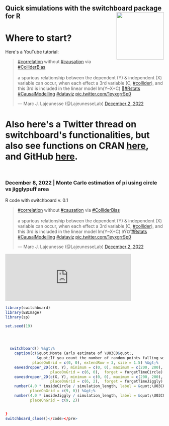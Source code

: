 ## Quick simulations with the switchboard package for R<img src="inst/images/test_orange3.png" align="right" height = 150 width = 150>


# Where to start?
Here's a YouTube tutorial: 
<blockquote class="twitter-tweet"><p lang="en" dir="ltr"><a href="https://twitter.com/hashtag/correlation?src=hash&amp;ref_src=twsrc%5Etfw">#correlation</a> without <a href="https://twitter.com/hashtag/causation?src=hash&amp;ref_src=twsrc%5Etfw">#causation</a> via <a href="https://twitter.com/hashtag/ColliderBias?src=hash&amp;ref_src=twsrc%5Etfw">#ColliderBias</a><br><br>a spurious relationship between the dependent (Y) &amp; independent (X) variable can occur, when each effect a 3rd variable (C, <a href="https://twitter.com/hashtag/collider?src=hash&amp;ref_src=twsrc%5Etfw">#collider</a>), and this 3rd is included in the linear model lm(Y~X+C) 🤔<a href="https://twitter.com/hashtag/Rstats?src=hash&amp;ref_src=twsrc%5Etfw">#Rstats</a> <a href="https://twitter.com/hashtag/CausalModelling?src=hash&amp;ref_src=twsrc%5Etfw">#CausalModelling</a> <a href="https://twitter.com/hashtag/dataviz?src=hash&amp;ref_src=twsrc%5Etfw">#dataviz</a> <a href="https://t.co/1eyxgrrSp0">pic.twitter.com/1eyxgrrSp0</a></p>&mdash; Marc J. Lajeunesse (@LajeunesseLab) <a href="https://twitter.com/LajeunesseLab/status/1598709472125685760?ref_src=twsrc%5Etfw">December 2, 2022</a></blockquote> <script async src="https://platform.twitter.com/widgets.js" charset="utf-8"></script> 

# Also here's a Twitter thread on switchboard's functionalities, but also see functions on CRAN <a href="https://CRAN.R-project.org/package=switchboard">here</a>, and GitHub <a href="https://github.com/mjlajeunesse/switchboard">here</a>.<br><br> </h3>

### December 8, 2022 | Monte Carlo estimation of pi using circle vs jigglypuff area


R code with switchboard v. 0.1

<blockquote class="twitter-tweet"><p lang="en" dir="ltr"><a href="https://twitter.com/hashtag/correlation?src=hash&amp;ref_src=twsrc%5Etfw">#correlation</a> without <a href="https://twitter.com/hashtag/causation?src=hash&amp;ref_src=twsrc%5Etfw">#causation</a> via <a href="https://twitter.com/hashtag/ColliderBias?src=hash&amp;ref_src=twsrc%5Etfw">#ColliderBias</a><br><br>a spurious relationship between the dependent (Y) &amp; independent (X) variable can occur, when each effect a 3rd variable (C, <a href="https://twitter.com/hashtag/collider?src=hash&amp;ref_src=twsrc%5Etfw">#collider</a>), and this 3rd is included in the linear model lm(Y~X+C) ðŸ¤”<a href="https://twitter.com/hashtag/Rstats?src=hash&amp;ref_src=twsrc%5Etfw">#Rstats</a> <a href="https://twitter.com/hashtag/CausalModelling?src=hash&amp;ref_src=twsrc%5Etfw">#CausalModelling</a> <a href="https://twitter.com/hashtag/dataviz?src=hash&amp;ref_src=twsrc%5Etfw">#dataviz</a> <a href="https://t.co/1eyxgrrSp0">pic.twitter.com/1eyxgrrSp0</a></p>&mdash; Marc J. Lajeunesse (@LajeunesseLab) <a href="https://twitter.com/LajeunesseLab/status/1598709472125685760?ref_src=twsrc%5Etfw">December 2, 2022</a></blockquote> <script async src="https://platform.twitter.com/widgets.js" charset="utf-8"></script> 
<iframe src="https://ecoevo.social/@LajeunesseLab/109445048974448685/embed" class="mastodon-embed" style="max-width: 100%; border: 0" width="400" allowfullscreen="allowfullscreen"></iframe><script src="https://ecoevo.social/embed.js" async="async"></script>


``` r
library(switchboard)
library(EBImage)
library(sp)

set.seed(19)




  switchboard() %&gt;%
    caption(c(&quot;Monte Carlo estimate of \U03C0&quot;,
              &quot;If you count the number of random points falling within a circle enclosed by a unit square, then 4 * enclosed / total randoms will aproximate \U03C0.&quot;),
            placeOnGrid = c(0, 0), extendRow = 3, size = 1.5) %&gt;%
    eavesdropper_2D(c(X, Y), minimum = c(0, 0), maximum = c(200, 200), size = 2,
                    placeOnGrid = c(6, 0),  forget = forgetTimeCircle) %&gt;%
    eavesdropper_2D(c(X, Y), minimum = c(0, 0), maximum = c(200, 200), size = 2,
                    placeOnGrid = c(6, 2),  forget = forgetTimeJiggly) %&gt;%
    number(4.0 * insideCircle / simulation_length, label = &quot;\U03C0 ~ circle&quot;,
           placeOnGrid = c(9, 0)) %&gt;%
    number(4.0 * insideJiggly / simulation_length, label = &quot;\U03C0 ~ jigglypuff&quot;,
           placeOnGrid = c(9, 2))


}
switchboard_close()</code></pre>
```
